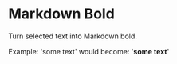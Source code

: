 Markdown Bold
===

Turn selected text into Markdown bold.

Example: 'some text' would become: '**some text**'